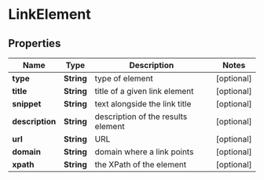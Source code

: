 # LinkElement


## Properties

| Name | Type | Description | Notes |
|------------ | ------------- | ------------- | -------------|
**type** | **String** | type of element |[optional]|
**title** | **String** | title of a given link element |[optional]|
**snippet** | **String** | text alongside the link title |[optional]|
**description** | **String** | description of the results element |[optional]|
**url** | **String** | URL |[optional]|
**domain** | **String** | domain where a link points |[optional]|
**xpath** | **String** | the XPath of the element |[optional]|